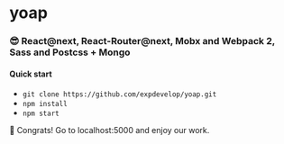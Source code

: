 # yoap
### :sunglasses: React@next, React-Router@next, Mobx and Webpack 2, Sass and Postcss + Mongo

#### Quick start

* `git clone https://github.com/expdevelop/yoap.git`
* `npm install`
* `npm start`

:tada: Congrats! 
Go to localhost:5000 and enjoy our work.
